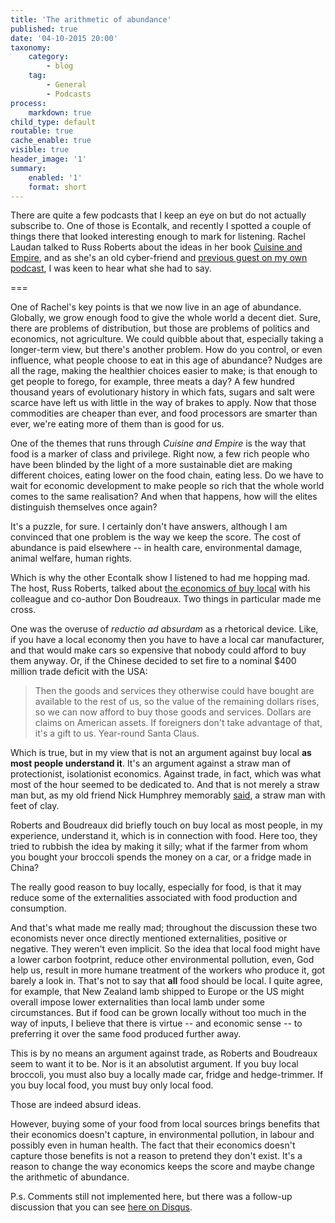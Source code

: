 ```yaml
---
title: 'The arithmetic of abundance'
published: true
date: '04-10-2015 20:00'
taxonomy:
    category:
        - blog
    tag:
        - General
        - Podcasts
process:
    markdown: true
child_type: default
routable: true
cache_enable: true
visible: true
header_image: '1'
summary:
    enabled: '1'
    format: short
---
```


There are quite a few podcasts that I keep an eye on but do not actually subscribe to. One of those is Econtalk, and recently I spotted a couple of things there that looked interesting enough to mark for listening. Rachel Laudan talked to Russ Roberts about the ideas in her book [Cuisine and Empire](http://www.econtalk.org/archives/2015/08/rachel_laudan_o.html), and as she's an old cyber-friend and [previous guest on my own podcast](http://www.eatthispodcast.com/sugar-and-salt-industrial-is-best/), I was keen to hear what she had to say.

===

One of Rachel's key points is that we now live in an age of abundance. Globally, we grow enough food to give the whole world a decent diet. Sure, there are problems of distribution, but those are problems of politics and economics, not agriculture. We could quibble about that, especially taking a longer-term view, but there's another problem. How do you control, or even influence, what people choose to eat in this age of abundance? Nudges are all the rage, making the healthier choices easier to make; is that enough to get people to forego, for example, three meats a day? A few hundred thousand years of evolutionary history in which fats, sugars and salt were scarce have left us with little in the way of brakes to apply. Now that those commodities are cheaper than ever, and food processors are smarter than ever, we're eating more of them than is good for us.

One of the themes that runs through _Cuisine and Empire_ is the way that food is a marker of class and privilege. Right now, a few rich people who have been blinded by the light of a more sustainable diet are making different choices, eating lower on the food chain, eating less. Do we have to wait for economic development to make people so rich that the whole world comes to the same realisation? And when that happens, how will the elites distinguish themselves once again?

It's a puzzle, for sure. I certainly don't have answers, although I am convinced that one problem is the way we keep the score. The cost of abundance is paid elsewhere -- in health care, environmental damage, animal welfare, human rights.

Which is why the other Econtalk show I listened to had me hopping mad. The host, Russ Roberts, talked about [the economics of buy local](http://www.econtalk.org/archives/2007/04/boudreaux_on_th.html) with his colleague and co-author Don Boudreaux. Two things in particular made me cross.

One was the overuse of _reductio ad absurdam_ as a rhetorical device. Like, if you have a local economy then you have to have a local car manufacturer, and that would make cars so expensive that nobody could afford to buy them anyway. Or, if the Chinese decided to set fire to a nominal $400 million trade deficit with the USA:

> Then the goods and services they otherwise could have bought are available to the rest of us, so the value of the remaining dollars rises, so we can now afford to buy those goods and services. Dollars are claims on American assets. If foreigners don't take advantage of that, it's a gift to us. Year-round Santa Claus.

Which is true, but in my view that is not an argument against buy local **as most people understand it**. It's an argument against a straw man of protectionist, isolationist economics. Against trade, in fact, which was what most of the hour seemed to be dedicated to. And that is not merely a straw man but, as my old friend Nick Humphrey memorably [said](http://www.humphrey.org.uk/papers/1976SocialFunction.pdf), a straw man with feet of clay.

Roberts and Boudreaux did briefly touch on buy local as most people, in my experience, understand it, which is in connection with food. Here too, they tried to rubbish the idea by making it silly; what if the farmer from whom you bought your broccoli spends the money on a car, or a fridge made in China? 

The really good reason to buy locally, especially for food, is that it may reduce some of the externalities associated with food production and consumption.

And that's what made me really mad; throughout the discussion these two economists never once directly mentioned externalities, positive or negative. They weren't even implicit. So the idea that local food might have a lower carbon footprint, reduce other environmental pollution, even, God help us, result in more humane treatment of the workers who produce it, got barely a look in. That's not to say that **all** food should be local. I quite agree, for example, that New Zealand lamb shipped to Europe or the US might overall impose lower externalities than local lamb under some circumstances. But if food can be grown locally without too much in the way of inputs, I believe that there is virtue -- and economic sense -- to preferring it over the same food produced further away.

This is by no means an argument against trade, as Roberts and Boudreaux seem to want it to be. Nor is it an absolutist argument. If you buy local broccoli, you must also buy a locally made car, fridge and hedge-trimmer. If you buy local food, you must buy only local food. 

Those are indeed absurd ideas. 

However, buying some of your food from local sources brings benefits that their economics doesn't capture, in environmental pollution, in labour and possibly even in human health. The fact that their economics doesn't capture those benefits is not a reason to pretend they don't exist. It's a reason to change the way economics keeps the score and maybe change the arithmetic of abundance.

P.s. Comments still not implemented here, but there was a follow-up discussion that you can see [here on Disqus](https://disqus.com/home/discussion/jcnetstatic/the_arithmetic_of_abundance_another_blasted_weblog/).